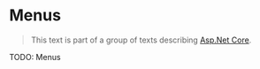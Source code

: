 # Menus

> This text is part of a group of texts describing [Asp.Net Core](../Index.md).

TODO: Menus